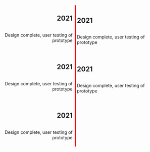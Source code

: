 <style>
  .timeline {
    position: relative;
    display: grid;
    grid-template-columns: 1fr 1fr;
    gap: 1em;
  }
  .event {
    min-height: 10em;
    display: flex;
    flex-direction: column;
    text-align: right;
  }
  .event:nth-child(2n) {
    /* grid-column: 2/-1; */
    justify-content: flex-end;
    text-align: left;
  }
  .arrow {
    position: absolute;
    top: 0;
    left: 50%;
    bottom: 0;
    width: 4px;
    background-color: red;
  }
</style>
<div class="timeline">
  <div class="event">
    <h2>2021</h2>
    <p>Design complete, user testing of prototype</p>
  </div>
  <div class="event">
    <h2>2021</h2>
    <p>Design complete, user testing of prototype</p>
  </div>
  <div class="event">
    <h2>2021</h2>
    <p>Design complete, user testing of prototype</p>
  </div>
  <div class="event">
    <h2>2021</h2>
    <p>Design complete, user testing of prototype</p>
  </div>
  <div class="event">
    <h2>2021</h2>
    <p>Design complete, user testing of prototype</p>
  </div>

  <div class="arrow">&nbsp;</div>
</div>
<br /><br />

